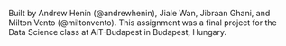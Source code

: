 Built by Andrew Henin (@andrewhenin), Jiale Wan, Jibraan Ghani, and Milton Vento (@miltonvento).
This assignment was a final project for the Data Science class at AIT-Budapest in Budapest, Hungary.
